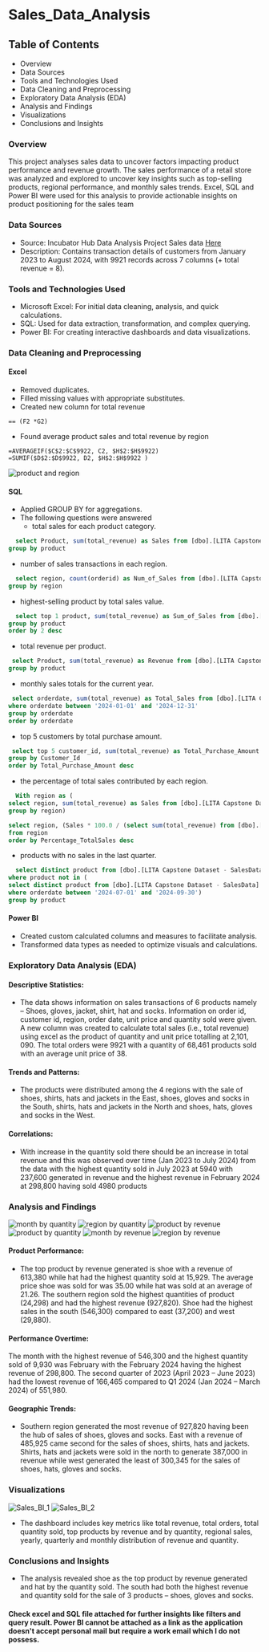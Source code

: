 # Sales_Data_Analysis
## Table of Contents
-	Overview
-	Data Sources
-	Tools and Technologies Used
-	Data Cleaning and Preprocessing
-	Exploratory Data Analysis (EDA)
-	Analysis and Findings
-	Visualizations
-	Conclusions and Insights


### Overview
This project analyses sales data to uncover factors impacting product performance and revenue growth. The sales performance of a retail store was analyzed and explored to uncover key insights such as top-selling products, regional performance, and monthly sales trends. Excel, SQL and Power BI were used for this analysis to provide actionable insights on product positioning for the sales team

### Data Sources
- Source: Incubator Hub Data Analysis Project Sales data [Here](https://canvas.instructure.com/files/273182802/download?download_frd=1)
- Description: Contains transaction details of customers from January 2023 to August 2024, with 9921 records across 7 columns (+ total revenue = 8).

### Tools and Technologies Used
- Microsoft Excel: For initial data cleaning, analysis, and quick calculations.
-	SQL: Used for data extraction, transformation, and complex querying.
-	Power BI: For creating interactive dashboards and data visualizations.

### Data Cleaning and Preprocessing
#### Excel
-	Removed duplicates.
-	Filled missing values with appropriate substitutes.
-	Created new column for total revenue
  ```EXCEL
== (F2 *G2)
```
- Found average product sales and total revenue by region
```EXCEL
=AVERAGEIF($C$2:$C$9922, C2, $H$2:$H$9922)
=SUMIF($D$2:$D$9922, D2, $H$2:$H$9922 )
```
![product and region ](https://github.com/user-attachments/assets/098577a6-cb7d-4240-8894-66980b0f717d)


#### SQL
-	Applied GROUP BY for aggregations.
- The following questions were answered
   - total sales for each product category.
 ```SQL
   select Product, sum(total_revenue) as Sales from [dbo].[LITA Capstone Dataset - SalesData]
group by product
```

   - number of sales transactions in each region.
 ```SQL
   select region, count(orderid) as Num_of_Sales from [dbo].[LITA Capstone Dataset - SalesData]
group by region
```

   - highest-selling product by total sales value.
 ```SQL
   select top 1 product, sum(total_revenue) as Sum_of_Sales from [dbo].[LITA Capstone Dataset - SalesData]
group by product
order by 2 desc
```

   - total revenue per product.
 ```SQL
  select Product, sum(total_revenue) as Revenue from [dbo].[LITA Capstone Dataset - SalesData]
group by product
```

   - monthly sales totals for the current year.
 ```SQL
  select orderdate, sum(total_revenue) as Total_Sales from [dbo].[LITA Capstone Dataset - SalesData]
where orderdate between '2024-01-01' and '2024-12-31'
group by orderdate
order by orderdate
```

   - top 5 customers by total purchase amount.
 ```SQL
  select top 5 customer_id, sum(total_revenue) as Total_Purchase_Amount from [dbo].[LITA Capstone Dataset - SalesData]
group by Customer_Id
order by Total_Purchase_Amount desc
```

   - the percentage of total sales contributed by each region.
 ```SQL
   With region as (
select region, sum(total_revenue) as Sales from [dbo].[LITA Capstone Dataset - SalesData]
group by region)

select region, (Sales * 100.0 / (select sum(total_revenue) from [dbo].[LITA Capstone Dataset - SalesData])) as Percentage_TotalSales
from region
order by Percentage_TotalSales desc
```

   - products with no sales in the last quarter.
 ```SQL
   select distinct product from [dbo].[LITA Capstone Dataset - SalesData]
where product not in (
select distinct product from [dbo].[LITA Capstone Dataset - SalesData]
where orderdate between '2024-07-01' and '2024-09-30')
group by product
```


#### Power BI
-	Created custom calculated columns and measures to facilitate analysis.
-	Transformed data types as needed to optimize visuals and calculations.
  
### Exploratory Data Analysis (EDA)
  #### Descriptive Statistics: 
  - The data shows information on sales transactions of 6 products namely – Shoes, gloves, jacket, shirt, hat and socks. Information on order id, customer id, region, order date, unit price and quantity sold were given. A new column was created to calculate total sales (i.e., total revenue) using excel as the product of quantity and unit price totalling at 2,101, 090. The total orders were 9921 with a quantity of 68,461 products sold with an average unit price of 38.
#### Trends and Patterns:
- The products were distributed among the 4 regions with the sale of shoes, shirts, hats and jackets in the East, shoes, gloves and socks in the South, shirts, hats and jackets in the North and shoes, hats, gloves and socks in the West. 
#### Correlations: 
- With increase in the quantity sold there should be an increase in total revenue and this was observed over time (Jan 2023 to July 2024) from the data with the highest quantity sold in July 2023 at 5940 with 237,600 generated in revenue and the highest revenue in February 2024 at 298,800 having sold 4980 products

### Analysis and Findings
![month by quantity](https://github.com/user-attachments/assets/ce355c38-daf1-4e79-8a1f-53c352dfc943)
![region by quantity](https://github.com/user-attachments/assets/51fdb903-8246-4d5e-a471-833b855830d1)
![product by revenue](https://github.com/user-attachments/assets/a80ded81-fec3-461d-9f9f-486eb4187e4c)
![product by quantity](https://github.com/user-attachments/assets/7e70c3b7-7e2a-408e-a09d-059968c85df4)
![month by revenue](https://github.com/user-attachments/assets/188d5544-137b-4b9b-bd24-7189a5bc0136)
![region by revenue](https://github.com/user-attachments/assets/99b5b13c-90bd-4590-9964-0fd9fac69a4d)



#### Product Performance: 
- The top product by revenue generated is shoe with a revenue of 613,380 while hat had the highest quantity sold at 15,929. The average price shoe was sold for was 35.00 while hat was sold at an average of 21.26. The southern region sold the highest quantities of product (24,298) and had the highest revenue (927,820). Shoe had the highest sales in the south (546,300) compared to east (37,200) and west (29,880). 
#### Performance Overtime: 
The month with the highest revenue of 546,300 and the highest quantity sold of 9,930 was February with the February 2024 having the highest revenue of 298,800. The second quarter of 2023 (April 2023 – June 2023) had the lowest revenue of 166,465 compared to Q1 2024 (Jan 2024 – March 2024) of 551,980. 
#### Geographic Trends: 
- Southern region generated the most revenue of 927,820 having been the hub of sales of shoes, gloves and socks. East with a revenue of 485,925 came second for the sales of shoes, shirts, hats and jackets. Shirts, hats and jackets were sold in the north to generate 387,000 in revenue while west generated the least of 300,345 for the sales of shoes, hats, gloves and socks. 

 ### Visualizations
 ![Sales_BI_1](https://github.com/user-attachments/assets/90e7321a-43d5-45dd-a7f7-f870f0a1a3e3)
![Sales_BI_2](https://github.com/user-attachments/assets/fac3d4b2-4ef5-4047-b814-a93c047ba273)


- The dashboard includes key metrics like total revenue, total orders, total quantity sold, top products by revenue and by quantity, regional sales, yearly, quarterly and monthly distribution of revenue and quantity.

### Conclusions and Insights
- The analysis revealed shoe as the top product by revenue generated and hat by the quantity sold. The south had both the highest revenue and quantity sold for the sale of 3 products – shoes, gloves and socks. 

#### Check excel and SQL file attached for further insights like filters and query result. Power BI cannot be attached as a link as the application doesn't accept personal mail but require a work email which I do not possess.
